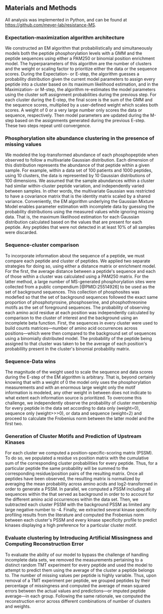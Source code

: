 ## Materials and Methods

All analysis was implemented in Python, and can be found at <https://github.com/meyer-lab/resistance-MS>.

### Expectation-maximization algorithm architecture

We constructed an EM algorithm that probabilistically and simultaneously models both the peptide phosphorylation levels with a GMM and the peptide sequences using either a PAM250 or binomial position enrichment model. The hyperparameters of this algorithm are the number of clusters and the weight or scaling factor to prioritize either the data or the sequence scores. During the Expectation- or E-step, the algorithm guesses a probability distribution given the current model parameters to assign every peptide into a cluster based on its maximum likelihood estimation, and in the Maximization- or M-step, the algorithm re-estimates the model parameters using the cluster soft assignment probabilities during the previous step. For each cluster during the E-step, the final score is the sum of the GMM and the sequence scores, multiplied by a user-defined weight which scales both scores. A weight of 0 or a very large number only scores the data or sequence, respectively. Then model parameters are updated during the M-step based on the assignments generated during the previous E-step. These two steps repeat until convergence.

### Phosphorylation site abundance clustering in the presence of missing values

We modeled the log-transformed abundance of each phosphopeptide when observed to follow a multivariate Gaussian distribution. Each dimension of this distribution represents the abundance of that peptide within a given sample. For example, within a data set of 100 patients and 1000 peptides, using 10 clusters, the data is represented by 10 Gaussian distributions of 100 dimensions. We assumed that the sample abundances within a cluster had similar within-cluster peptide variation, and independently varied between samples. In other words, the multivariate Gaussian was restricted to have a covariance matrix that is the identity matrix scaled by a shared variance. Conveniently, the EM algorithm underlying the Gaussian Mixture Model enables parameter estimation with incomplete data by guessing the probability distributions using the measured values while ignoring missing data. That is, the maximum likelihood estimation for each Gaussian distribution calculated based on the values that are present for each peptide. Any peptides that were not detected in at least 10% of all samples were discarded.

### Sequence-cluster comparison

To incorporate information about the sequence of a peptide, we must compare each peptide and cluster of peptides. We applied two separate strategies for doing so, using either a distance matrix or enrichment model. For the first, the average distance between a peptide's sequence and each of those within a cluster was calculated using a PAM250 matrix. For the latter method, a large number of MS-generated phosphorylation sites were collected from a public compendium [@PMID:25514926] to be used as the set of background sequences. This collection of phosphosites was modefied so that the set of background sequences followed the exact same proportion of phosphotyrosine, phosphoserine, and phosphothreonine motifs as the set of foreground sequences. The probability of observing each amino acid residue at each position was independently calculated by comparison to the cluster of interest and the background using an incomplete beta function. First, the sequences in every cluster were used to build counts matrices––number of amino acid occurrences across positions––which were then compared to the background set of sequences using a binomially distributed model. The probability of the peptide being assigned to that cluster was taken to be the average of each position's probabililty present in the cluster's binomial probability matrix.

### Sequence-Data wins

The magnitude of the weight used to scale the sequence and data scores during the E-step of the EM algorithm is arbitrary. That is, beyond certainly knowing that with a weight of 0 the model only uses the phosphorylation measurements and with an enormous large weight only the motif information is modeled, any other weight in between does not indicate to what extent each information source is prioritized. To overcome this challenge, we independently observe the probability of cluster membership for every peptide in the data set according to data only (weight=0), sequence only (weight>>>0), or data and sequence (weight=2) and proceed to calculate the Frobenius norm between the latter model and the first two. 

### Generation of Cluster Motifs and Prediction of Upstream Kinases

For each cluster we computed a position-specific-scoring matrix (PSSM). To do so, we populated a residue vs position matrix with the cumulative sum of the corresponding cluster probabilities for every peptide. Thus, for a particular peptide the same probability will be summed to the corresponding residue/position pairs of the resulting matrix. Once all peptides have been observed, the resulting matrix is normalized by averaging the mean probability across amino acids and log2-transformed in order to generate a PSSM. In parallel, we computed a PSSM including all sequences within the that served as background in order to to account for the different amino acid occurrences within the data set. Then, we subtracted each cluster PSSM with the background PSSM as limited any large negative number to -4. Finally, we extracted several kinase specificity profiling results from the literature and computed the Frobenius norm between each cluster's PSSM and every kinase specificity profile to predict kinases displaying a high preference for a particular cluster motif. 


### Evaluate clustering by Introducing Artificial Missingness and Computing Reconstruction Error

To evaluate the ability of our model to bypass the challenge of handling incomplete data sets, we removed the measurements pertaining to a distinct random TMT experiment for every peptide and used the model to attempt to predict them using the average of the cluster a peptide belongs to. The number of missing values per peptide is highly variable. Thus, upon removal of a TMT experiment per peptide, we grouped peptides by their percentage of missingness and computed the average of mean squared errors between the actual values and predictions––or imputed peptide average––in each group. Following the same rationale, we computed the reconstruction error across different combinations of number of clusters and weights.
